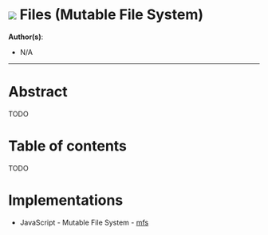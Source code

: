 # ![](https://img.shields.io/badge/status-wip-orange.svg?style=flat-square) Files (Mutable File System)

**Author(s)**:
- N/A

* * *

# Abstract

TODO

# Table of contents

TODO

# Implementations

- JavaScript - Mutable File System - [mfs](https://github.com/ipfs/js-ipfs-mfs)
